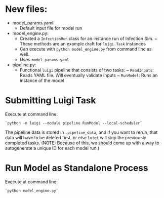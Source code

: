 # New files:

- model_params.yaml
    +  Default input file for model run
- model_engine.py:
    + Created a `InfectionRun` class for an instance run of Infection Sim.
        ~ These methods are an example draft for `luigi.Task` instances
    + Can execute with `python model_engine.py` from command line as well.
    + Uses `model_params.yaml`
- pipeline.py:
    + Functional `luigi` pipeline that consists of two tasks:
        ~ `ReadInputs`: Reads YAML file. Will eventually validate inputs
        ~ `RunModel`: Runs an instance of the model

# Submitting Luigi Task

Execute at command line:

    `python -m luigi --module pipeline RunModel --local-scheduler`

The pipeline data is stored in `.pipeline_data`, and if you want to rerun, that data will have to be deleted first, or else `luigi` will skip the previously completed tasks. (NOTE: Because of this, we should come up with a way to autogenerate a unique ID for each model run.)

# Run Model as Standalone Process

Execute at command line:

    `python model_engine.py`
